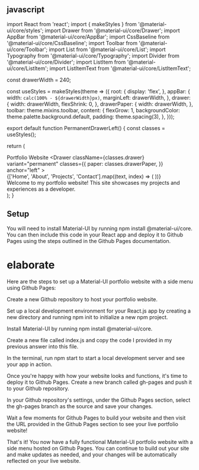 ## javascript
import React from 'react';
import { makeStyles } from '@material-ui/core/styles';
import Drawer from '@material-ui/core/Drawer';
import AppBar from '@material-ui/core/AppBar';
import CssBaseline from '@material-ui/core/CssBaseline';
import Toolbar from '@material-ui/core/Toolbar';
import List from '@material-ui/core/List';
import Typography from '@material-ui/core/Typography';
import Divider from '@material-ui/core/Divider';
import ListItem from '@material-ui/core/ListItem';
import ListItemText from '@material-ui/core/ListItemText';

const drawerWidth = 240;

const useStyles = makeStyles(theme => ({
  root: {
    display: 'flex',
  },
  appBar: {
    width: `calc(100% - ${drawerWidth}px)`,
    marginLeft: drawerWidth,
  },
  drawer: {
    width: drawerWidth,
    flexShrink: 0,
  },
  drawerPaper: {
    width: drawerWidth,
  },
  toolbar: theme.mixins.toolbar,
  content: {
    flexGrow: 1,
    backgroundColor: theme.palette.background.default,
    padding: theme.spacing(3),
  },
}));

export default function PermanentDrawerLeft() {
  const classes = useStyles();

  return (
    <div className={classes.root}>
      <CssBaseline />
      <AppBar position="fixed" className={classes.appBar}>
        <Toolbar>
          <Typography variant="h6" noWrap>
            Portfolio Website
          </Typography>
        </Toolbar>
      </AppBar>
      <Drawer
        className={classes.drawer}
        variant="permanent"
        classes={{
          paper: classes.drawerPaper,
        }}
        anchor="left"
      >
        <div className={classes.toolbar} />
        <Divider />
        <List>
          {['Home', 'About', 'Projects', 'Contact'].map((text, index) => (
            <ListItem button key={text}>
              <ListItemText primary={text} />
            </ListItem>
          ))}
        </List>
      </Drawer>
      <main className={classes.content}>
        <div className={classes.toolbar} />
        <Typography paragraph>
          Welcome to my portfolio website! This site showcases my projects and experiences as a developer.
        </Typography>
      </main>
    </div>
  );
}





## Setup


You will need to install Material-UI by running npm install @material-ui/core. You can then include this code in your React app and deploy it to Github Pages using the steps outlined in the Github Pages documentation.



# elaborate
Here are the steps to set up a Material-UI portfolio website with a side menu using Github Pages:

Create a new Github repository to host your portfolio website.

Set up a local development environment for your React.js app by creating a new directory and running npm init to initialize a new npm project.

Install Material-UI by running npm install @material-ui/core.

Create a new file called index.js and copy the code I provided in my previous answer into this file.

In the terminal, run npm start to start a local development server and see your app in action.

Once you're happy with how your website looks and functions, it's time to deploy it to Github Pages. Create a new branch called gh-pages and push it to your Github repository.

In your Github repository's settings, under the Github Pages section, select the gh-pages branch as the source and save your changes.

Wait a few moments for Github Pages to build your website and then visit the URL provided in the Github Pages section to see your live portfolio website!

That's it! You now have a fully functional Material-UI portfolio website with a side menu hosted on Github Pages. You can continue to build out your site and make updates as needed, and your changes will be automatically reflected on your live website.


